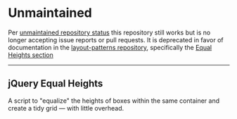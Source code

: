 Unmaintained
====================

Per [unmaintained repository status](https://github.com/filamentgroup/standards-and-conventions/blob/master/repository-maintenance.md#unmaintained) this repository still works but is no longer accepting issue reports or pull requests. It is deprecated in favor of documentation in the [layout-patterns repository](https://github.com/filamentgroup/layout-patterns), specifically the [Equal Heights section](http://filamentgroup.github.io/layout-patterns/columns/#equalheights)

---

## jQuery Equal Heights

A script to "equalize" the heights of boxes within the same container and create a tidy grid — with little overhead.
